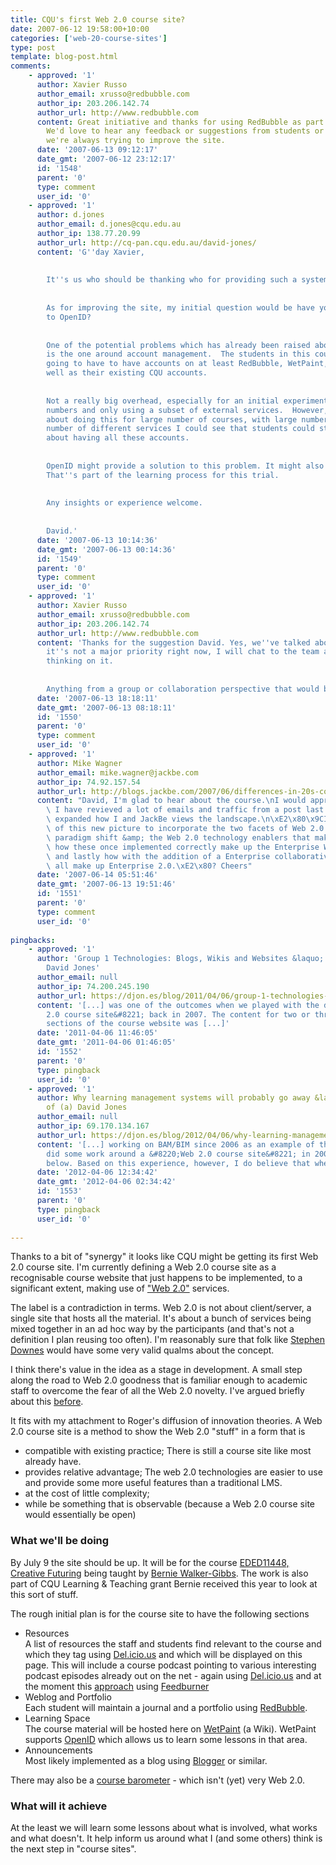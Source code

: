 ```yaml
---
title: CQU's first Web 2.0 course site?
date: 2007-06-12 19:58:00+10:00
categories: ['web-20-course-sites']
type: post
template: blog-post.html
comments:
    - approved: '1'
      author: Xavier Russo
      author_email: xrusso@redbubble.com
      author_ip: 203.206.142.74
      author_url: http://www.redbubble.com
      content: Great initiative and thanks for using RedBubble as part of the course site.
        We'd love to hear any feedback or suggestions from students or teachers, since
        we're always trying to improve the site.
      date: '2007-06-13 09:12:17'
      date_gmt: '2007-06-12 23:12:17'
      id: '1548'
      parent: '0'
      type: comment
      user_id: '0'
    - approved: '1'
      author: d.jones
      author_email: d.jones@cqu.edu.au
      author_ip: 138.77.20.99
      author_url: http://cq-pan.cqu.edu.au/david-jones/
      content: 'G''day Xavier,
    
    
        It''s us who should be thanking who for providing such a system/service.
    
    
        As for improving the site, my initial question would be have you given any thought
        to OpenID?
    
    
        One of the potential problems which has already been raised about this practice
        is the one around account management.  The students in this course are probably
        going to have to have accounts on at least RedBubble, WetPaint, and del.icio.us.  As
        well as their existing CQU accounts.
    
    
        Not a really big overhead, especially for an initial experiment with fairly small
        numbers and only using a subset of external services.  However, if we were talking
        about doing this for large number of courses, with large numbers and a largish
        number of different services I could see that students could start complaining
        about having all these accounts.
    
    
        OpenID might provide a solution to this problem. It might also cause its own problems.
        That''s part of the learning process for this trial.
    
    
        Any insights or experience welcome.
    
    
        David.'
      date: '2007-06-13 10:14:36'
      date_gmt: '2007-06-13 00:14:36'
      id: '1549'
      parent: '0'
      type: comment
      user_id: '0'
    - approved: '1'
      author: Xavier Russo
      author_email: xrusso@redbubble.com
      author_ip: 203.206.142.74
      author_url: http://www.redbubble.com
      content: 'Thanks for the suggestion David. Yes, we''ve talked about OpenID. While
        it''s not a major priority right now, I will chat to the team about their current
        thinking on it.
    
    
        Anything from a group or collaboration perspective that would be useful?'
      date: '2007-06-13 18:18:11'
      date_gmt: '2007-06-13 08:18:11'
      id: '1550'
      parent: '0'
      type: comment
      user_id: '0'
    - approved: '1'
      author: Mike Wagner
      author_email: mike.wagner@jackbe.com
      author_ip: 74.92.157.54
      author_url: http://blogs.jackbe.com/2007/06/differences-in-20s-continued.html
      content: "David, I'm glad to hear about the course.\nI would appreciate your feedback.\
        \ I have revieved a lot of emails and traffic from a post last week on EW2.0 so\
        \ expanded how I and JackBe views the landscape.\n\xE2\x80\x9CI expanded a portion\
        \ of this new picture to incorporate the two facets of Web 2.0 (The social collaborative\
        \ paradigm shift &amp; the Web 2.0 technology enablers that make this possible),\
        \ how these once implemented correctly make up the Enterprise Web 2.0 infrastructure,\
        \ and lastly how with the addition of a Enterprise collaborative paradigm shift,\
        \ all make up Enterprise 2.0.\xE2\x80? Cheers"
      date: '2007-06-14 05:51:46'
      date_gmt: '2007-06-13 19:51:46'
      id: '1551'
      parent: '0'
      type: comment
      user_id: '0'
    
pingbacks:
    - approved: '1'
      author: 'Group 1 Technologies: Blogs, Wikis and Websites &laquo; The Weblog of (a)
        David Jones'
      author_email: null
      author_ip: 74.200.245.190
      author_url: https://djon.es/blog/2011/04/06/group-1-technologies-blogs-wikis-and-websites/
      content: '[...] was one of the outcomes when we played with the design of a &#8220;Web
        2.0 course site&#8221; back in 2007. The content for two or three of the major
        sections of the course website was [...]'
      date: '2011-04-06 11:46:05'
      date_gmt: '2011-04-06 01:46:05'
      id: '1552'
      parent: '0'
      type: pingback
      user_id: '0'
    - approved: '1'
      author: Why learning management systems will probably go away &laquo; The Weblog
        of (a) David Jones
      author_email: null
      author_ip: 69.170.134.167
      author_url: https://djon.es/blog/2012/04/06/why-learning-management-systems-will-probably-go-away/
      content: '[...] working on BAM/BIM since 2006 as an example of this trend. We also
        did some work around a &#8220;Web 2.0 course site&#8221; in 2007, see the image
        below. Based on this experience, however, I do believe that when an [...]'
      date: '2012-04-06 12:34:42'
      date_gmt: '2012-04-06 02:34:42'
      id: '1553'
      parent: '0'
      type: pingback
      user_id: '0'
    
---
```

Thanks to a bit of "synergy" it looks like CQU might be getting its first Web 2.0 course site. I'm currently defining a Web 2.0 course site as a recognisable course website that just happens to be implemented, to a significant extent, making use of ["Web 2.0"](http://en.wikipedia.org/wiki/Web_2) services.

The label is a contradiction in terms. Web 2.0 is not about client/server, a single site that hosts all the material. It's about a bunch of services being mixed together in an ad hoc way by the participants (and that's not a definition I plan reusing too often). I'm reasonably sure that folk like [Stephen Downes](http://www.downes.ca/) would have some very valid qualms about the concept.

I think there's value in the idea as a stage in development. A small step along the road to Web 2.0 goodness that is familiar enough to academic staff to overcome the fear of all the Web 2.0 novelty. I've argued briefly about this [before](http://cq-pan.cqu.edu.au/david-jones/blog/?p=66).

It fits with my attachment to Roger's diffusion of innovation theories. A Web 2.0 course site is a method to show the Web 2.0 "stuff" in a form that is

- compatible with existing practice; There is still a course site like most already have.
- provides relative advantage; The web 2.0 technologies are easier to use and provide some more useful features than a traditional LMS.
- at the cost of little complexity;
- while be something that is observable (because a Web 2.0 course site would essentially be open)

### What we'll be doing

By July 9 the site should be up. It will be for the course [EDED11448, Creative Futuring](http://handbook.cqu.edu.au/course.jsp?courseid=26185) being taught by [Bernie Walker-Gibbs](http://fahe.cqu.edu.au/FCWViewer/staff.do?site=3&sid=WALKERBM). The work is also part of CQU Learning & Teaching grant Bernie received this year to look at this sort of stuff.

The rough initial plan is for the course site to have the following sections

- Resources  
    A list of resources the staff and students find relevant to the course and which they tag using [Del.icio.us](http://del.icio.us/) and which will be displayed on this page. This will include a course podcast pointing to various interesting podcast episodes already out on the net - again using [Del.icio.us](http://del.icio.us/) and at the moment this [approach](http://www.weblogg-ed.com/2005/07/11) using [Feedburner](http://www.feedburner.com/)
- Weblog and Portfolio  
    Each student will maintain a journal and a portfolio using [RedBubble](http://www.redbubble.com/).
- Learning Space  
    The course material will be hosted here on [WetPaint](http://www.wetpaint.com/) (a Wiki). WetPaint supports [OpenID](http://openid.net/) which allows us to learn some lessons in that area.
- Announcements  
    Most likely implemented as a blog using [Blogger](http://www.blogger.com/) or similar.

There may also be a [course barometer](http://cq-pan.cqu.edu.au/david-jones/Publications/Papers_and_Books/Barometer_Lessons/) - which isn't (yet) very Web 2.0.

### What will it achieve

At the least we will learn some lessons about what is involved, what works and what doesn't. It help inform us around what I (and some others) think is the next step in "course sites".